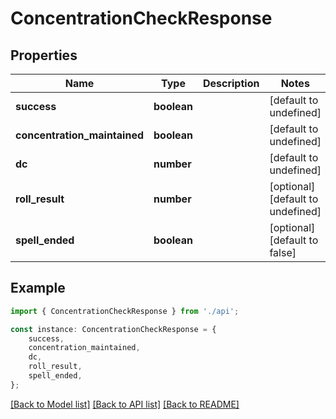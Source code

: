 # ConcentrationCheckResponse


## Properties

Name | Type | Description | Notes
------------ | ------------- | ------------- | -------------
**success** | **boolean** |  | [default to undefined]
**concentration_maintained** | **boolean** |  | [default to undefined]
**dc** | **number** |  | [default to undefined]
**roll_result** | **number** |  | [optional] [default to undefined]
**spell_ended** | **boolean** |  | [optional] [default to false]

## Example

```typescript
import { ConcentrationCheckResponse } from './api';

const instance: ConcentrationCheckResponse = {
    success,
    concentration_maintained,
    dc,
    roll_result,
    spell_ended,
};
```

[[Back to Model list]](../README.md#documentation-for-models) [[Back to API list]](../README.md#documentation-for-api-endpoints) [[Back to README]](../README.md)
